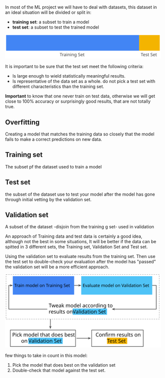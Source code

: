 In most of the ML project we will have to deal with datasets, this dataset in an ideal situation will be divided or split in:

* **training set**: a subset to train a model
* **test set**: a subset to test the trained model


![010_PartitionTwoSets](../images/010_PartitionTwoSets.svg)

It is important to be sure that the test set meet the following criteria:

* Is large enough to wield statistically meaningful results.
* Is representative of the data set as a whole. do not pick a test set with different characteristics than the training set.

**Important** to know that one never train on test data, otherwise we will get close to 100% accuracy  or surprisingly good results, that are not totally true. 

## Overfitting 

Creating a model that matches the training data so closely that the model fails to make a correct predictions on new data.

## Training set

The subset pf the dataset used to train a model

## Test set

the subset of the dataset use to test your model after the model has gone through initial vetting by the validation set.

## Validation set

A subset of the dataset -disjoin from the training g set- used in validation 

An approach of Training data and test data is certainly a good idea, although not the best in some situations, It will be better if the data can be spitted in 3 different sets, the Training set, Validation Set and Test set.

Using the validation set to evaluate results from the training set. Then use the test set to double-check your evaluation after the model has "passed" the validation set will be a more efficient approach.

![011_WorkflowWithValidationSet](../images/011_WorkflowWithValidationSet.svg)

few things to take in count in this model:

1. Pick the model that does best on the validation set
2. Double-check that model against the test set.






